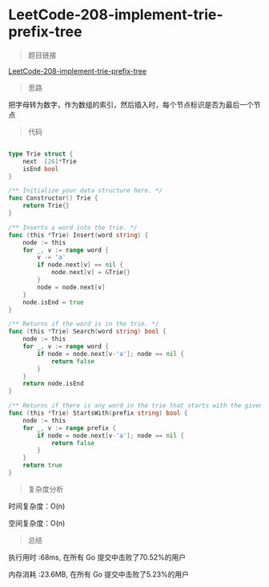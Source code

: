 #  LeetCode-208-implement-trie-prefix-tree

>题目链接

[LeetCode-208-implement-trie-prefix-tree](https://leetcode-cn.com/problems/implement-trie-prefix-tree/)

>思路

把字母转为数字，作为数组的索引，然后插入时，每个节点标识是否为最后一个节点

>代码

```go

type Trie struct {
    next  [26]*Trie
    isEnd bool
}

/** Initialize your data structure here. */
func Constructor() Trie {
    return Trie{}
}

/** Inserts a word into the trie. */
func (this *Trie) Insert(word string) {
    node := this
    for _, v := range word {
        v -= 'a'
        if node.next[v] == nil {
            node.next[v] = &Trie{}
        }
        node = node.next[v]
    }
    node.isEnd = true
}

/** Returns if the word is in the trie. */
func (this *Trie) Search(word string) bool {
    node := this
    for _, v := range word {
        if node = node.next[v-'a']; node == nil {
            return false
        }
    }
    return node.isEnd
}

/** Returns if there is any word in the trie that starts with the given prefix. */
func (this *Trie) StartsWith(prefix string) bool {
    node := this
    for _, v := range prefix {
        if node = node.next[v-'a']; node == nil {
            return false
        }
    }
    return true
}
```

>复杂度分析

时间复杂度：O(n)

空间复杂度：O(n)

>总结

执行用时 :68ms, 在所有 Go 提交中击败了70.52%的用户
 
内存消耗 :23.6MB, 在所有 Go 提交中击败了5.23%的用户
